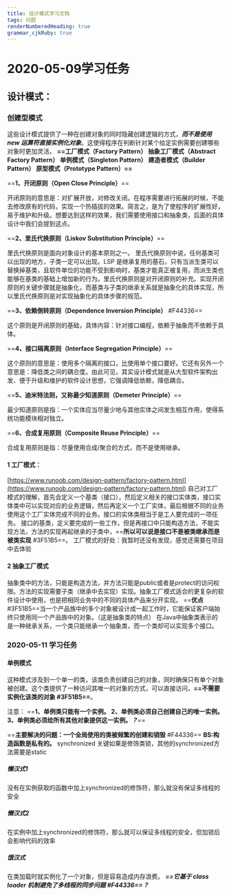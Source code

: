 ```yaml
---
title: 设计模式学习文档 
tags: 问题
renderNumberedHeading: true
grammar_cjkRuby: true
---
```

# 2020-05-09学习任务
## 设计模式：
### 创建型模式
这些设计模式提供了一种在创建对象的同时隐藏创建逻辑的方式，***而不是使用 new 运算符直接实例化对象***。这使得程序在判断针对某个给定实例需要创建哪些对象时更加灵活。
    **==工厂模式（Factory Pattern）
    抽象工厂模式（Abstract Factory Pattern）
    单例模式（Singleton Pattern）
    建造者模式（Builder Pattern）
    原型模式（Prototype Pattern）==**
	
==**1、开闭原则（Open Close Principle）**==

开闭原则的意思是：对扩展开放，对修改关闭。在程序需要进行拓展的时候，不能去修改原有的代码，实现一个热插拔的效果。简言之，是为了使程序的扩展性好，易于维护和升级。想要达到这样的效果，我们需要使用接口和抽象类，后面的具体设计中我们会提到这点。

==**2、里氏代换原则（Liskov Substitution Principle）**==

里氏代换原则是面向对象设计的基本原则之一。 里氏代换原则中说，任何基类可以出现的地方，子类一定可以出现。LSP 是继承复用的基石，只有当派生类可以替换掉基类，且软件单位的功能不受到影响时，基类才能真正被复用，而派生类也能够在基类的基础上增加新的行为。里氏代换原则是对开闭原则的补充。实现开闭原则的关键步骤就是抽象化，而基类与子类的继承关系就是抽象化的具体实现，所以里氏代换原则是对实现抽象化的具体步骤的规范。

==**3、依赖倒转原则（Dependence Inversion Principle）** #F44336==

这个原则是开闭原则的基础，具体内容：针对接口编程，依赖于抽象而不依赖于具体。

==**4、接口隔离原则（Interface Segregation Principle）**==

这个原则的意思是：使用多个隔离的接口，比使用单个接口要好。它还有另外一个意思是：降低类之间的耦合度。由此可见，其实设计模式就是从大型软件架构出发、便于升级和维护的软件设计思想，它强调降低依赖，降低耦合。

==**5、迪米特法则，又称最少知道原则（Demeter Principle）**==

最少知道原则是指：一个实体应当尽量少地与其他实体之间发生相互作用，使得系统功能模块相对独立。

==**6、合成复用原则（Composite Reuse Principle）**==

合成复用原则是指：尽量使用合成/聚合的方式，而不是使用继承。


#### 1 工厂模式：
[https://www.runoob.com/design-pattern/factory-pattern.html](https://www.runoob.com/design-pattern/factory-pattern.html)
自己对工厂模式的理解，首先会定义一个基类（接口），然后定义相关的接口实体类，接口实体类中可以实现对应的业务逻辑，然后再定义一个工厂实体，最后根据不同的业务使用这个工厂实体完成不同的业务。接口的实体类相当于是工人要完成的一项任务。
接口的基类，定义要完成的一些工作，但是再接口中只能构造方法，不能实现方法，方法的实现再起继承的子类中，==**所以可以说是接口不是被类继承而是被类实现** #3F51B5==。
工厂模式的好处：我暂时还没有发现，感觉还需要在项目中去体验

#### 2 抽象工厂模式
抽象类中的方法，只能是构造方法，并方法只能是public或者是protect的访问权限。方法的实现需要子类（继承中去实现）实现。抽象工厂模式适合的更复杂的软件设计中使用，也是把相同业务中的不同的具体产品来分开实现。
==**优点** #3F51B5==当一个产品族中的多个对象被设计成一起工作时，它能保证客户端始终只使用同一个产品族中的对象。（这是抽象类的特点）
在Java中抽象类表示的是一种继承关系，一个类只能继承一个抽象类，而一个类却可以实现多个接口。

### 2020-05-11 学习任务
#### 单例模式
这种模式涉及到一个单一的类，该类负责创建自己的对象，同时确保只有单个对象被创建。这个类提供了一种访问其唯一的对象的方式，可以直接访问，**==不需要实例化该类的对象 #3F51B5==**。

注意：
==**1、单例类只能有一个实例。
  2、单例类必须自己创建自己的唯一实例。
  3、单例类必须给所有其他对象提供这一实例。*？***==
  
  ==**主要解决的问题：一个全局使用的类被频繁的创建和销毁** #F44336==
  **BS:构造函数是私有的。**
  synchronized 关键如果是修饰类锁，其他的synchronized方法需要是static
  ##### 懒汉式1 
  没有在实例获取的函数中加上synchronized的修饰符，那么就没有保证多线程的安全
  ##### 懒汉式2 
  在实例中加上synchronized的修饰符，那么就可以保证多线程的安全，但加锁后会影响代码的效率
  ##### 饿汉式 
  在类加载时就实例化了一个对象，但是容易造成内存浪费。
  ***==它基于 class loader 机制避免了多线程的同步问题 #F44336==？***
  
  
